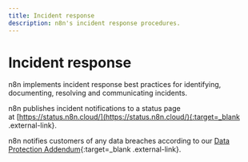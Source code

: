 ```yaml
---
title: Incident response
description: n8n's incident response procedures.
---
```


# Incident response

n8n implements incident response best practices for identifying, documenting, resolving and communicating incidents. 

n8n publishes incident notifications to a status page at [https://status.n8n.cloud/](https://status.n8n.cloud/){:target=_blank .external-link}.

n8n notifies customers of any data breaches according to our [Data Protection Addendum](https://n8n.io/legal/){:target=_blank .external-link}.
